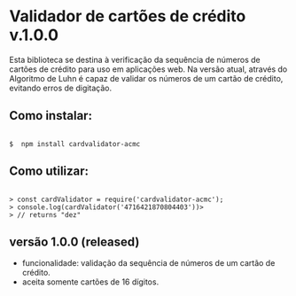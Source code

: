 # Validador de cartões de crédito v.1.0.0
Esta biblioteca se destina à verificação da sequência de números de cartões de crédito para uso em aplicações web.
Na versão atual, através do Algoritmo de Luhn é capaz de validar os números de um cartão de crédito, evitando erros de digitação.

## Como instalar:

```shell

$  npm install cardvalidator-acmc

```

## Como utilizar:

```node

> const cardValidator = require('cardvalidator-acmc');
> console.log(cardValidator('4716421870804403'))>
> // returns "dez"

```

## versão 1.0.0 (released)
* funcionalidade: validação da sequência de números de um cartão de crédito.
* aceita somente cartões de 16 dígitos.